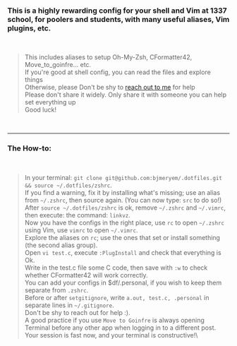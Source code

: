 ### This is a highly rewarding config for your shell and Vim at 1337 school, for poolers and students, with many useful aliases, Vim plugins, etc.

<br>

> This includes aliases to setup Oh-My-Zsh, CFormatter42, Move_to_goinfre... etc.\
> If you're good at shell config, you can read the files and explore things\
> Otherwise, please Don't be shy to [reach out to me](https://wa.me/212641134341) for help\
> Please don't share it widely. Only share it with someone you can help set everything up\
> Good luck!

<br>
<hr>

### The How-to:

<br>

> In your terminal: `git clone git@github.com:bjmeryem/.dotfiles.git && source ~/.dotfiles/zshrc`.\
> If you find a warning, fix it by installing what's missing; use an alias from `~/.zshrc`, then source again. (You can now type: `src` to do so!)\
> After `source ~/.dotfiles/zshrc` is ok, remove `~/.zshrc` and `~/.vimrc`, then execute: the command: `linkvz`.\
> Now you have the configs in the right place, use `rc` to open `~/.zshrc` using Vim, use `vimrc` to open `~/.vimrc`.\
> Explore the aliases on `rc`; use the ones that set or install something (the second alias group).\
> Open `vi test.c`, execute `:PlugInstall` and check that everything is Ok.\
> Write in the test.c file some C code, then save with `:w` to check whether CFormatter42 will work correctly.\
> You can add your configs in $df/.personal, if you wish to keep them separate from `.zshrc`.\
> Before or after `setgitignore`, write `a.out, test.c, .personal` in separate lines in `~/.gitignore`.\
> Don't be shy to reach out for help :).\
> A good practice if you use `Move to Goinfre` is always opening Terminal before any other app when logging in to a different post.\
> Your session is fast now, and your terminal is constructive!\
